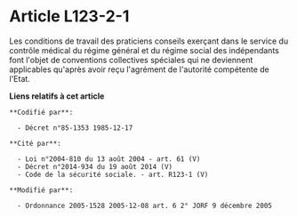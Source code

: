 # Article L123-2-1

Les conditions de travail des praticiens conseils exerçant dans le service du contrôle médical du régime général et du régime
social des indépendants font l'objet de conventions collectives spéciales qui ne deviennent applicables qu'après avoir reçu
l'agrément de l'autorité compétente de l'Etat.

**Liens relatifs à cet article**

	**Codifié par**:

	  - Décret n°85-1353 1985-12-17

	**Cité par**:

	  - Loi n°2004-810 du 13 août 2004 - art. 61 (V)
	  - Décret n°2014-934 du 19 août 2014 (V)
	  - Code de la sécurité sociale. - art. R123-1 (V)

	**Modifié par**:

	  - Ordonnance 2005-1528 2005-12-08 art. 6 2° JORF 9 décembre 2005
